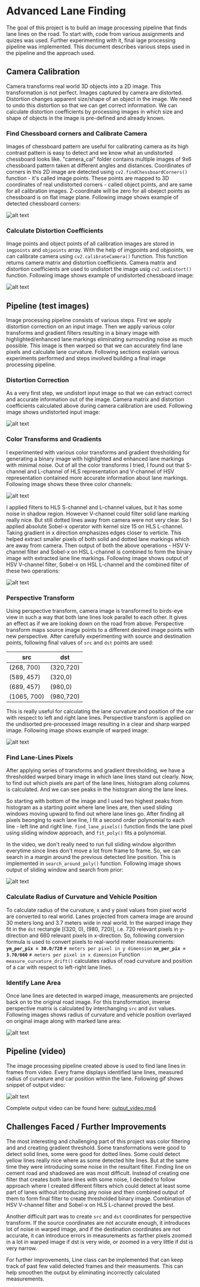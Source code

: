 # **Advanced Lane Finding**

The goal of this project is to build an image processing pipeline that finds lane lines on the road. To start with, code from various assignments and quizes was used. Further experimenting with it, final iage processing pipeline was implemented. This document describes various steps used in the pipeline and the approach used. 

## Camera Calibration
Camera transforms real world 3D objects into a 2D image. This transformation is not perfect. Images captured by camera are distorted. Distortion changes apparent size/shape of an object in the image. We need to undo this distortion so that we can get correct information. We can calculate distortion coefficients by processing images in which size and shape of objects in the image is pre-defined and already known.

### Find Chessboard corners and Calibrate Camera
Images of chessboard pattern are useful for calibrating camera as its high contrast pattern is easy to detect and we know what an undistorted chessboard looks like. "camera_cal" folder contains multiple images of 9x6 chessboard pattern taken at different angles and distances. Coordinates of corners in this 2D image are detected using `cv2.findChessboardCorners()` function - it's called image points. These points are mapped to 3D coordinates of real undistorted corners - called object points, and are same for all calibration images. Z-coordinate will be zero for all obeject points as chessboard is on flat image plane. Following image shows example of detected chessboard corners:

![alt text](./writeup_data/chessboard_corners.png "chessboard_corners")

### Calculate Distortion Coefficients
Image points and object points of all calibration images are stored in `imgpoints` and `objpoints` array. With the help of imgpoints and objpoints, we can calibrate camera using `cv2.calibrateCamera()` function. This function returns camera matrix and distortion coefficients. Camera matrix and distortion coefficients are used to undistort the image usig `cv2.undistort()` function. Following image shows example of undistorted chessboard image:

![alt text](./writeup_data/chessboard_undistort.png "chessboard_undistort")

## Pipeline (test images)
Image processing pipeline consists of various steps. First we apply distortion correction on an input image. Then we apply various color transforms and gradient filters resulting in a binary image with highlighted/enhanced lane markings eliminating surrounding noise as much possible. This image is then warped so that we can accurately find lane pixels and calculate lane curvature. Following sections explain various experiments performed and steps involved building a final image processing pipeline.

### Distortion Correction
As a very first step, we undistort input image so that we can extract correct and accurate information out of the image. Camera matrix and distortion coefficients calculated above during camera calibration are used. Following image shows undistorted input image:

![alt text](./writeup_data/testimage_undistort.png "testimage_undistort")

### Color Transforms and Gradients
I experimented with various color transforms and gradient thresholding for generating a binary image with highlighted and enhanced lane markings with minimal noise. Out of all the color transforms I tried, I found out that S-channel and L-channel of HLS representation and V-channel of HSV representation contained more accurate information about lane markings. Following image shows these three color channels:

![alt text](./writeup_data/slv_channels.png "slv_channels")

I applied filters to HLS S-channel and L-channel values, but it has some noise in shadow region. However V-channel could filter solid lane marking really nice. But still dotted lines away from camera were not very clear. So I applied absolute Sobel-x operator with kernel size 15 on HLS L-channel. Taking gradient in x direction emphasizes edges closer to verticle. This helped extract smaller pixels of both solid and dotted lane markings which are away from camera. Then output of both the above operations - HSV V-channel filter and Sobel-x on HSL L-channel is combined to form the binary image with extracted lane line markings. Following image shows output of HSV V-channel filter, Sobel-x on HSL L-channel and the combined filter of these two operations: 

![alt text](./writeup_data/processedimage.png "processedimage")

### Perspective Transform
Using perspective transform, camera image is transformed to birds-eye view in such a way that both lane lines look parallel to each other. It gives an effect as if we are looking down on the road from above. Perspective transform maps source image points to a different desired image points with new perspective. After carefully experimenting with source and destination points, following final values of `src` and `dst` points are used:

|src|dst|
|---|---|
|(268, 700)|(320,720)|
|(589, 457)|(320,0)|
|(689, 457)|(980,0)|
|(1065, 700)|(980,720)|
  
This is really useful for calculating the lane curvature and position of the car with respect to left and right lane lines. Perspective transform is applied on the undisorted pre-processed image resulting in a clear and sharp warped image. Following image shows example of warped image: 

![alt text](./writeup_data/warped.png "warped")

### Find Lane-Lines Pixels
After applying series of transforms and gradient thresholding, we have a thresholded warped binary image in which lane lines stand out clearly. Now, to find out which pixels are part of the lane lines, histogram along columns is calculated. And we can see peaks in the histogram along the lane lines. 

So starting with bottom of the image and I used two highest peaks from histogram as a starting point where lane lines are, then used sliding windows moving upward to find out where lane lines go. After finding all pixels beonging to each lane line, I fit a second order polynomial to each line - left line and right line. `find_lane_pixels()` function finds the lane pixel using sliding window approach, and `fit_poly()` fits a polynomial.

In the video, we don't really need to run full sliding window algorithm everytime since lines don't move a lot from frame to frame. So, we can search in a margin around the previous detected line position. This is implemented in `search_around_poly()` function. Following image shows output of sliding window and search from prior:

![alt text](./writeup_data/fitpoly.png "fitpoly")

### Calculate Radius of Curvature and Vehicle Position
To calculate radius of the curvature, x and y pixel values from pixel world are converted to real world. Lanes projected from camera image are around 30 meters long and 3.7 meters wide in real world. In the warped image they fit in the `dst` rectangle [(320, 0), (980, 720)], i.e. 720 relevant pixels in y-direction and 660 relevant pixels in x-direction. So, following conversion formula is used to convert pixels to real-world meter measurements:
**`ym_per_pix = 30.0/720`** `# meters per pixel in y dimension`
**`xm_per_pix = 3.70/660`** `# meters per pixel in x dimension`
Function `measure_curvature_drift()` calculates radius of road curvature and position of a car with respect to left-right lane lines.

### Identify Lane Area
Once lane lines are detected in warped image, measurements are projected back on to the original road image. For this transformation, inverse perspective matrix is calculated by interchanging `src` and `dst` values. Following images shows radius of curvature and vehicle position overlayed on original image along with marked lane area:

![alt text](./writeup_data/measurements.png "measurements")

## Pipeline (video)
The image processing pipeline created above is used to find lane lines in frames from video. Every frame displays identified lane lines, measured radius of curvature and car position within the lane. Following gif shows snippet of output video:

![alt text](./writeup_data/output_video.gif "output_video")

Complete output video can be found here: [output_video.mp4](output_video.mp4)

## Challenges Faced / Further Improvements

The most interesting and challenging part of this project was color filtering and and creating gradient threshold. Some transformations were good to detect solid lines, some were good for dotted lines. Some could detect yellow lines really nice where as some detected hite lines. But at the same time they were introducing some noise in the resultant filter. Finding line on cement road and shadowed are was most difficult. Instead of creating one filter that creates both lane lines with some noise, I decided to follow approach where I created different filters which could detect at least some part of lanes without introducing any noise and then combined output of them to form final filter to create thresholded binary image. Combination of HSV V-channel filter and Sobel-x on HLS L-channel proved the best. 

Another difficult part was to create `src` and `dst` coordinates for perspective transform. If the source coordinates are not accurate enough, it introduces lot of noise in warped image, and if the destination coordinates are not accurate, it can introduce errors in measurements as farther pixels zoomed in a lot in warped image if dst is very wide, or zoomed in a very little if dst is very narrow. 

For further improvements, Line class can be implemented that can keep track of past few valid detected frames and their measuments. This can help smoothen the output by eliminating incorrectly calculated measurements. 
